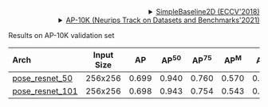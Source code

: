<!-- [ALGORITHM] -->

<details>
<summary align="right"><a href="http://openaccess.thecvf.com/content_ECCV_2018/html/Bin_Xiao_Simple_Baselines_for_ECCV_2018_paper.html">SimpleBaseline2D (ECCV'2018)</a></summary>

```bibtex
@inproceedings{xiao2018simple,
  title={Simple baselines for human pose estimation and tracking},
  author={Xiao, Bin and Wu, Haiping and Wei, Yichen},
  booktitle={Proceedings of the European conference on computer vision (ECCV)},
  pages={466--481},
  year={2018}
}
```

</details>

<!-- [DATASET] -->

<details>
<summary align="right"><a href="https://arxiv.org/abs/2108.12617">AP-10K (Neurips Track on Datasets and Benchmarks'2021)</a></summary>

```bibtex
@misc{yu2021ap10k,
      title={AP-10K: A Benchmark for Animal Pose Estimation in the Wild},
      author={Hang Yu and Yufei Xu and Jing Zhang and Wei Zhao and Ziyu Guan and Dacheng Tao},
      year={2021},
      eprint={2108.12617},
      archivePrefix={arXiv},
      primaryClass={cs.CV}
}
```

</details>

Results on AP-10K validation set

| Arch  | Input Size | AP | AP<sup>50</sup> | AP<sup>75</sup> | AP<sup>M</sup> | AP<sup>L</sup> | ckpt | log |
| :-------------- | :-----------: | :------: | :------: | :------: | :------: | :------: |:------: |:------: |
| [pose_resnet_50](/configs/animal/2d_kpt_sview_rgb_img/topdown_heatmap/ap10k/res50_ap10k_256x256.py)  | 256x256 | 0.699 | 0.940 | 0.760 | 0.570 | 0.703 | [ckpt]() | [log]() |
| [pose_resnet_101](/configs/animal/2d_kpt_sview_rgb_img/topdown_heatmap/ap10k/res101_ap10k_256x256.py) | 256x256 | 0.698 | 0.943 | 0.754 | 0.543 | 0.702 | [ckpt]() | [log]() |
